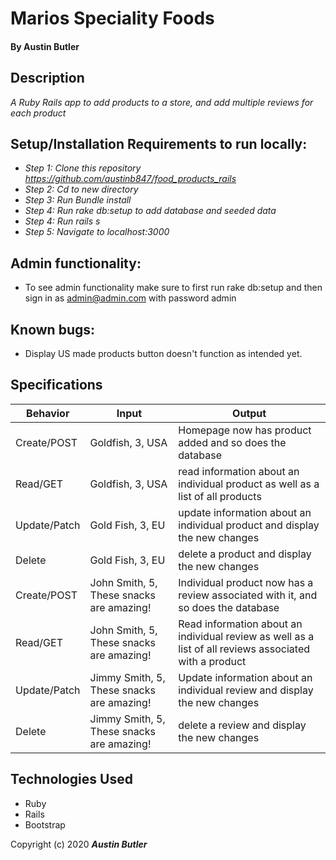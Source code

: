 # Marios Speciality Foods

#### By Austin Butler

## Description

_A Ruby Rails app to add products to a store, and add multiple reviews for each product_


## Setup/Installation Requirements to run locally:

* _Step 1: Clone this repository https://github.com/austinb847/food_products_rails_
* _Step 2: Cd to new directory_
* _Step 3: Run Bundle install_
* _Step 4: Run rake db:setup to add database and seeded data_
* _Step 4: Run rails s_
* _Step 5: Navigate to localhost:3000_

## Admin functionality:

* To see admin functionality make sure to first run rake db:setup and then sign in as admin@admin.com with password admin

## Known bugs:

* Display US made products button doesn't function as intended yet. 

## Specifications
| Behavior     	| Input                                     	| Output                                                                                                 	|
|--------------	|-------------------------------------------	|--------------------------------------------------------------------------------------------------------	|
| Create/POST  	| Goldfish, 3, USA                          	| Homepage now has product added and so does the database                                                	|
| Read/GET     	| Goldfish, 3, USA                          	| read information about an individual product as well as a list of all products                         	|
| Update/Patch 	| Gold Fish, 3, EU                          	| update information about an individual product and display the new changes                             	|
| Delete       	| Gold Fish, 3, EU                          	| delete a product and display the new changes                                                           	|
| Create/POST  	| John Smith, 5, These snacks are amazing!  	| Individual product now has a review associated with it, and so does the database                       	|
| Read/GET     	| John Smith, 5, These snacks are amazing!  	| Read information about an individual review as well as a list of all reviews associated with a product 	|
| Update/Patch 	| Jimmy Smith, 5, These snacks are amazing! 	| Update information about an individual review and display the new changes                              	|
| Delete       	| Jimmy Smith, 5, These snacks are amazing! 	| delete a review and display the new changes                                                            	|

## Technologies Used

* Ruby
* Rails
* Bootstrap

Copyright (c) 2020 **_Austin Butler_**
